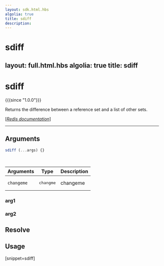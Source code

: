 ```yaml
---
layout: sdk.html.hbs
algolia: true
title: sdiff
description:
---
```


# sdiff
layout: full.html.hbs
algolia: true
title: sdiff
---

# sdiff

{{{since "1.0.0"}}}

Returns the difference between a reference set and a list of other sets.

[[_Redis documentation_]](https://redis.io/commands/sdiff)

---

## Arguments

```js
sdiff (...args) {}

```

<br/>

| Arguments    | Type    | Description |
|--------------|---------|-------------|
| ``changeme`` | <pre>changme</pre> | changeme    |

### arg1

### arg2

## Resolve

## Usage

[snippet=sdiff]
